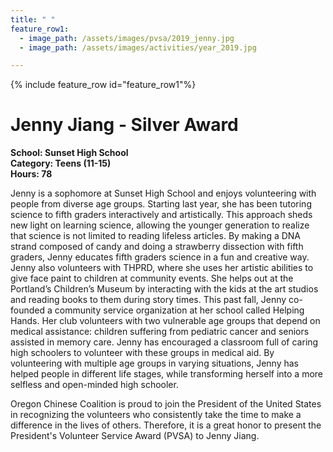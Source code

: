 ```yaml
---
title: " "
feature_row1:
  - image_path: /assets/images/pvsa/2019_jenny.jpg
  - image_path: /assets/images/activities/year_2019.jpg

---
```


{% include feature_row id="feature_row1"%}

# Jenny Jiang - Silver Award

**School: Sunset High School**  
**Category: Teens (11-15)**  
**Hours: 78**  

Jenny is a sophomore at Sunset High School and enjoys volunteering with people from diverse age groups. Starting last year, she has been tutoring science to fifth graders interactively and artistically. This approach sheds new light on learning science, allowing the younger generation to realize that science is not limited to reading lifeless articles. By making a DNA strand composed of candy and doing a strawberry dissection with fifth graders, Jenny educates fifth graders science in a fun and creative way. Jenny also volunteers with THPRD, where she uses her artistic abilities to give face paint to children at community events. She helps out at the Portland’s Children’s Museum by interacting with the kids at the art studios and reading books to them during story times. This past fall, Jenny co-founded a community service organization at her school called Helping Hands. Her club volunteers with two vulnerable age groups that depend on medical assistance: children suffering from pediatric cancer and seniors assisted in memory care. Jenny has encouraged a classroom full of caring high schoolers to volunteer with these groups in medical aid. By volunteering with multiple age groups in varying situations, Jenny has helped people in different life stages, while transforming herself into a more selfless and open-minded high schooler.

Oregon Chinese Coalition is proud to join the President of the United States in recognizing the volunteers who consistently take the time to make a difference in the lives of others. Therefore, it is a great honor to present the President's Volunteer Service Award (PVSA) to Jenny Jiang.
